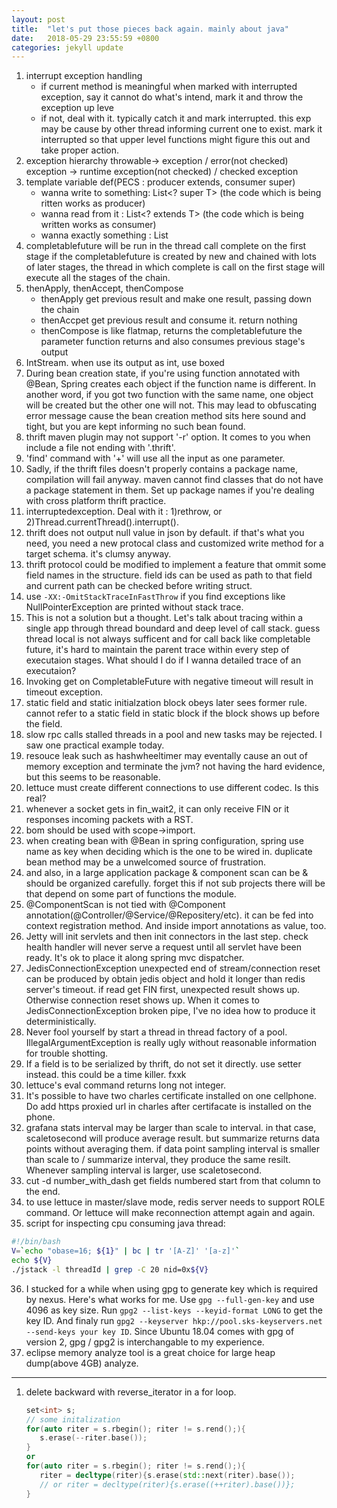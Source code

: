 ```yaml
---
layout: post
title:  "let's put those pieces back again. mainly about java"
date:   2018-05-29 23:55:59 +0800
categories: jekyll update
---
```


1. interrupt exception handling
    * if current method is meaningful when marked with interrupted exception, say
    it cannot do what's intend,
    mark it and throw the exception up leve
    * if not, deal with it. typically catch it and mark interrupted. this exp
    may be cause by other thread informing current one to exist. mark it interrupted 
    so that upper level functions might figure this out and take proper action.
2. exception hierarchy
    throwable-> exception / error(not checked)
    exception -> runtime exception(not checked) / checked exception
3. template variable def(PECS : producer extends, consumer super)
    * wanna write to something: List<? super T> (the code which is being ritten works as producer)
    * wanna read from it : List<? extends T> (the code which is being written works as consumer)
    * wanna exactly something : List<T>
4. completablefuture will be run in the thread call complete on the first stage
    if the completablefuture is created by new and chained with lots of later stages, the thread in which
    complete is call on the first stage will execute all the stages of the chain.
5. thenApply, thenAccept, thenCompose
    * thenApply get previous result and make one result, passing down the chain
    * thenAccpet get previous result and consume it. return nothing
    * thenCompose is like flatmap, returns the completablefuture the parameter function returns 
   and also consumes previous stage's output
6. IntStream. when use its output as int, use boxed
7. During bean creation state, if you're using function annotated with @Bean, Spring creates each object if the function name is different. In another word, if you got two function with the same name, one object will be created but the other one will not. This may lead to obfuscating error message cause the bean creation method sits here sound and tight, but you are kept informing no such bean found.
8. thrift maven plugin may not support '-r' option. It comes to you when include a file not ending with '.thrift'. 
9. 'find' command with '+' will use all the input as one parameter.
10. Sadly, if the thrift files doesn't properly contains a package name, compilation will fail anyway. maven cannot find classes that do not have a package statement in them. Set up package names if you're dealing with cross platform thrift practice.
11. interruptedexception. Deal with it : 1)rethrow, or 2)Thread.currentThread().interrupt(). 
12. thrift does not output null value in json by default. if that's what you need, you need a new protocal class and customized write method for a target schema. it's clumsy anyway.
13. thrift protocol could be modified to implement a feature that ommit some field names in the structure. field ids can be used as path to that field and current path can be checked before writing struct.
14. use ```-XX:-OmitStackTraceInFastThrow``` if you find exceptions like NullPointerException are printed without stack trace.
15. This is not a solution but a thought. Let's talk about tracing within a single app through thread boundard and deep level of call stack. guess thread local is not always sufficent and for call back like completable future, it's hard to maintain the parent trace within every step of executaion stages. What should I do if I wanna detailed trace of an executaion?
16. Invoking get on CompletableFuture with negative timeout will result in timeout exception.
17. static field and static initialzation block obeys later sees former rule. cannot refer to a static field in static block if the block shows up before the field.
18. slow rpc calls stalled threads in a pool and new tasks may be rejected. I saw one practical example today.
19. resouce leak such as hashwheeltimer may eventally cause an out of memory exception and terminate the jvm? not having the hard evidence, but this seems to be reasonable.
20. lettuce must create different connections to use different codec. Is this real?
21. whenever a socket gets in fin_wait2, it can only receive FIN or it responses incoming packets with a RST.
22. bom should be used with scope->import. 
23. when creating bean with @Bean in spring configuration, spring use name as key when deciding which is the one to be wired in. duplicate bean method may be a unwelcomed source of frustration.
24. and also, in a large application package & component scan can be & should be organized carefully. forget this if not sub projects there will be that depend on some part of functions the module.
25. @ComponentScan is not tied with @Component annotation(@Controller/@Service/@Repositery/etc). it can be fed into context registration method. And inside import annotations as value, too.
26. Jetty will init servlets and then init connectors in the last step. check health handler will never serve a request until all servlet have been ready. It's ok to place it along spring mvc dispatcher.
27. JedisConnectionException unexpected end of stream/connection reset can be produced by obtain jedis object and hold it longer than redis server's timeout. if read get FIN first, unexpected result shows up. Otherwise connection reset shows up. When it comes to JedisConnectionException broken pipe, I've no idea how to produce it deterministically.
28. Never fool yourself by start a thread in thread factory of a pool. IllegalArgumentException is really ugly without reasonable information for trouble shotting.
29. If a field is to be serialized by thrift, do not set it directly. use setter instead. this could be a time killer. fxxk
30. lettuce's eval command returns long not integer. 
31. It's possible to have two charles certificate installed on one cellphone. Do add https proxied url in charles after certifacate is installed on the phone.
32. grafana stats interval may be larger than scale to interval. in that case, scaletosecond will produce average result. but summarize returns data points without averaging them. if data point sampling interval is smaller than scale to / summarize interval, they produce the same resilt. Whenever sampling interval is larger, use scaletosecond.
33. cut -d number_with_dash get fields numbered start from that column to the end. 
34. to use lettuce in master/slave mode, redis server needs to support ROLE command. Or lettuce will make reconnection attempt again and again.
35. script for inspecting cpu consuming java thread:
   ```bash
 #!/bin/bash
 V=`echo "obase=16; ${1}" | bc | tr '[A-Z]' '[a-z]'`
 echo ${V}
 ./jstack -l threadId | grep -C 20 nid=0x${V}

   ```
36. I stucked for a while when using gpg to generate key which is required by nexus. Here's what works for me. Use `gpg --full-gen-key` and use 4096 as key size.  Run `gpg2 --list-keys --keyid-format LONG` to get the key ID. And finaly run `gpg2 --keyserver hkp://pool.sks-keyservers.net --send-keys your key ID`. Since Ubuntu 18.04 comes with gpg of version 2, gpg / gpg2 is interchangable to my experience.
37. eclipse memory analyze tool is a great choice for large heap dump(above 4GB) analyze.
---------------------------------------
1. delete backward with reverse_iterator in a for loop. 
   ```c++
   set<int> s;
   // some initalization
   for(auto riter = s.rbegin(); riter != s.rend();){
      s.erase(--riter.base());
   }
   or
   for(auto riter = s.rbegin(); riter != s.rend();){
      riter = decltype(riter){s.erase(std::next(riter).base());
      // or riter = decltype(riter){s.erase((++riter).base())};
   }
   ```
   
   
[jekyll-docs]: http://jekyllrb.com/docs/home
[jekyll-gh]:   https://github.com/jekyll/jekyll
[jekyll-talk]: https://talk.jekyllrb.com/
